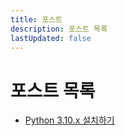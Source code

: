 ```yaml
---
title: 포스트
description: 포스트 목록
lastUpdated: false
---
```


# 포스트 목록

- [Python 3.10.x 설치하기](/posts/etc/setting-python)
